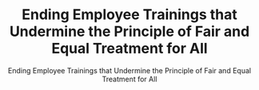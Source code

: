 ---
layout: resources-landing
title: "Ending Employee Trainings that Undermine the Principle of Fair and Equal Treatment for All"
subtitle: "Ending Employee Trainings that Undermine the Principle of Fair and Equal Treatment for All"
external_link: https://www.whitehouse.gov/wp-content/uploads/2020/09/M-20-37.pdf
filters: memorandum cfoc omb 2020
fiscal_year: 2020
---